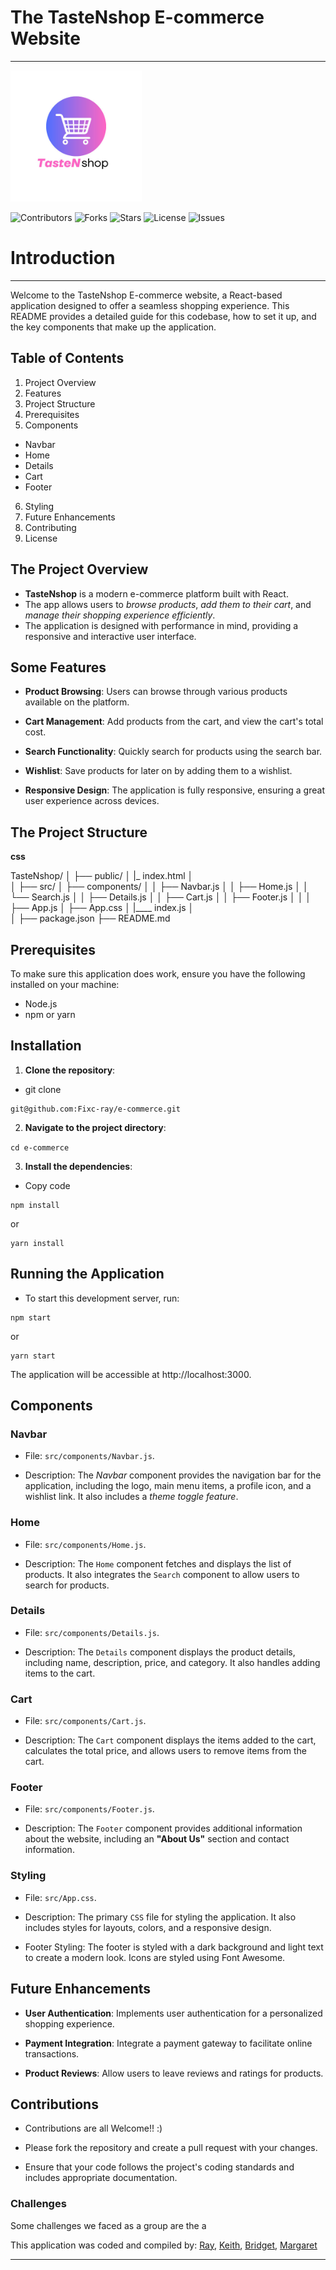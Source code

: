 # The TasteNshop E-commerce Website
----

<div align-items="center">
<img src="public/TasteNshop.png" alt="Julia Logo" width="210" height="210"></img>
</div>

![Contributors](https://img.shields.io/github/contributors/Fixc-ray/e-commerce)
![Forks](https://img.shields.io/github/forks/Fixc-ray/e-commerce)
![Stars](https://img.shields.io/github/stars/Fixc-ray/e-commerce)
![License](https://img.shields.io/github/license/Fixc-ray/e-commerce)
![Issues](https://img.shields.io/github/issues/Fixc-ray/e-commerce)

# Introduction
-----

Welcome to the TasteNshop E-commerce website, a React-based application designed to offer a seamless shopping experience. 
This README provides a detailed guide for this codebase, how to set it up, and the key components that make up the application.

## Table of Contents
1. Project Overview
2. Features
3. Project Structure
4. Prerequisites
5. Components
- Navbar
- Home
- Details
- Cart
- Footer
6. Styling
7. Future Enhancements
8. Contributing
9. License


## The Project Overview

- __TasteNshop__ is a modern e-commerce platform built with React.
- The app allows users to *browse products*, *add them to their cart*, and *manage their shopping experience efficiently*.
- The application is designed with performance in mind, providing a responsive and interactive user interface.

## Some Features

- __Product Browsing__: Users can browse through various products available on the platform.

- __Cart Management__: Add products from the cart, and view the cart's total cost.

- __Search Functionality__: Quickly search for products using the search bar.

- __Wishlist__: Save products for later on by adding them to a wishlist.

- __Responsive Design__: The application is fully responsive, ensuring a great user experience across devices.


## The Project Structure

__css__

TasteNshop/
│
├── public/
│   |_ index.html
│   
│
├── src/
│   ├── components/
│   │   ├── Navbar.js
│   │   ├── Home.js
│   │   └── Search.js
│   │   ├── Details.js
│   │   ├── Cart.js
│   │   ├── Footer.js
│   │
│   ├── App.js
│   ├── App.css
│   |____ index.js
│   
│
├── package.json
├── README.md

## Prerequisites

To make sure this application does work, ensure you have the following installed on your machine:

- Node.js
- npm or yarn

## Installation

1. __Clone the repository__:
- git clone
```
git@github.com:Fixc-ray/e-commerce.git
```
2. __Navigate to the project directory__:

``
cd e-commerce
``

3. __Install the dependencies__:
- Copy code
```
npm install
```
or
```
yarn install
```

## Running the Application

- To start this development server, run:
```
npm start
```
or
```
yarn start
```

The application will be accessible at http://localhost:3000.


## Components

### Navbar

- File: `src/components/Navbar.js`.

- Description: The *Navbar* component provides the navigation bar for the application, including the logo, main menu items, a profile icon, and a wishlist link. 
It also includes a *theme toggle feature*.

### Home
- File: `src/components/Home.js`.

- Description: The `Home` component fetches and displays the list of products.
It also integrates the `Search` component to allow users to search for products.

### Details

- File: `src/components/Details.js`.

- Description: The `Details` component displays the product details, including name, description, price, and category.
It also handles adding items to the cart.

### Cart

- File: `src/components/Cart.js`.

- Description: The `Cart` component displays the items added to the cart, calculates the total price, and allows users to remove items from the cart.

### Footer

- File: `src/components/Footer.js`.

- Description: The `Footer` component provides additional information about the website, including an __"About Us"__ section and contact information.

### Styling
- File: `src/App.css`.

- Description: The primary `CSS` file for styling the application.
 It also includes styles for layouts, colors, and a responsive design.

- Footer Styling: The footer is styled with a dark background and light text to create a modern look. 
Icons are styled using Font Awesome.


## Future Enhancements

- __User Authentication__: Implements user authentication for a personalized shopping experience.

- __Payment Integration__: Integrate a payment gateway to facilitate online transactions.

- __Product Reviews__: Allow users to leave reviews and ratings for products.


## Contributions

- Contributions are all Welcome!! :)

- Please fork the repository and create a pull request with your changes. 

- Ensure that your code follows the project's coding standards and includes appropriate documentation.

### Challenges 

Some challenges we faced as a group are the a

This application was coded and compiled by:
[Ray](https://github.com/Fixc-ray),
[Keith](https://github.com/Umbrellaisnothere),
[Bridget](https://github.com/Br3dget),
[Margaret](https://github.com/Margaret617)

----
